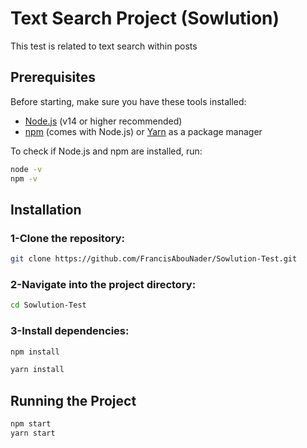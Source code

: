 # Text Search Project (Sowlution)

This test is related to text search within posts

## Prerequisites

Before starting, make sure you have these tools installed:

- [Node.js](https://nodejs.org/) (v14 or higher recommended)
- [npm](https://www.npmjs.com/) (comes with Node.js) or [Yarn](https://yarnpkg.com/) as a package manager

To check if Node.js and npm are installed, run:



```bash
node -v
npm -v
```

## Installation

### 1-Clone the repository:

```bash
git clone https://github.com/FrancisAbouNader/Sowlution-Test.git
```

### 2-Navigate into the project directory:

```bash
cd Sowlution-Test
```

### 3-Install dependencies:
```bash
npm install

yarn install
```

## Running the Project

```bash
npm start
yarn start
```

